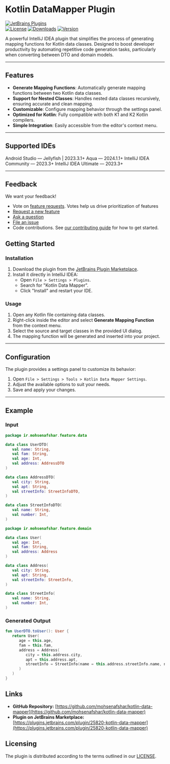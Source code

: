# Kotlin DataMapper Plugin

[![JetBrains Plugins](https://img.shields.io/jetbrains/plugin/v/ir.mohsenafshar.toolkits.jetbrains.DataMapper)](https://plugins.jetbrains.com/plugin/25820-kotlin-data-mapper)  
[![License](https://img.shields.io/github/license/mohsenafshar/kotlin-data-mapper)](LICENSE)
[![Downloads](https://img.shields.io/jetbrains/plugin/d/25820-kotlin-data-mapper.svg)](https://plugins.jetbrains.com/plugin/25820-kotlin-data-mapper)
[![Version](https://img.shields.io/jetbrains/plugin/v/25820.svg?label=version)](https://plugins.jetbrains.com/plugin/25820-kotlin-data-mapper)

A powerful IntelliJ IDEA plugin that simplifies the process of generating mapping functions for Kotlin data classes. Designed to boost developer productivity by automating repetitive code generation tasks, particularly when converting between DTO and domain models.

---

## Features

- **Generate Mapping Functions**: Automatically generate mapping functions between two Kotlin data classes.
- **Support for Nested Classes**: Handles nested data classes recursively, ensuring accurate and clean mapping.
- **Customizable**: Configure mapping behavior through the settings panel.
- **Optimized for Kotlin**: Fully compatible with both K1 and K2 Kotlin compilers.
- **Simple Integration**: Easily accessible from the editor's context menu.

---

## Supported IDEs
Android Studio — Jellyfish | 2023.3.1+
Aqua — 2024.1.1+
IntelliJ IDEA Community — 2023.3+
IntelliJ IDEA Ultimate — 2023.3+

---

## Feedback

We want your feedback!

- Vote on [feature requests](https://github.com/mohsenafshar/kotlin-data-mapper/issues?q=is%3Aissue+is%3Aopen+label%3Afeature-request+sort%3Areactions-%2B1-desc). Votes help us drive prioritization of features
- [Request a new feature](https://github.com/mohsenafshar/kotlin-data-mapper/issues/new?labels=feature-request&template=feature_request.md)
- [Ask a question](https://github.com/mohsenafshar/kotlin-data-mapper/issues/new?labels=guidance&template=guidance_request.md)
- [File an issue](https://github.com/mohsenafshar/kotlin-data-mapper/issues/new?labels=bug&template=bug_report.md)
- Code contributions. See [our contributing guide](CONTRIBUTING.md) for how to get started.

## Getting Started

### Installation

1. Download the plugin from the [JetBrains Plugin Marketplace](https://plugins.jetbrains.com/plugin/25820-kotlin-data-mapper).
2. Install it directly in IntelliJ IDEA:
    - Open `File > Settings > Plugins`.
    - Search for "Kotlin Data Mapper".
    - Click "Install" and restart your IDE.

### Usage

1. Open any Kotlin file containing data classes.
2. Right-click inside the editor and select **Generate Mapping Function** from the context menu.
3. Select the source and target classes in the provided UI dialog.
4. The mapping function will be generated and inserted into your project.

---

## Configuration

The plugin provides a settings panel to customize its behavior:

1. Open `File > Settings > Tools > Kotlin Data Mapper Settings`.
2. Adjust the available options to suit your needs.
3. Save and apply your changes.

---

## Example

### Input

```kotlin
package ir.mohsenafshar.feature.data

data class UserDTO(
   val name: String,
   val fam: String,
   val age: Int,
   val address: AddressDTO
)

data class AddressDTO(
   val city: String,
   val apt: String,
   val streetInfo: StreetInfoDTO,
)

data class StreetInfoDTO(
   val name: String,
   val number: Int,
)
```

```kotlin
package ir.mohsenafshar.feature.domain

data class User(
   val age: Int,
   val fam: String,
   val address: Address
)

data class Address(
   val city: String,
   val apt: String,
   val streetInfo: StreetInfo,
)

data class StreetInfo(
   val name: String,
   val number: Int,
)
```

### Generated Output

```kotlin
fun UserDTO.toUser(): User {
   return User(
      age = this.age,
      fam = this.fam,
      address = Address(
         city = this.address.city,
         apt = this.address.apt,
         streetInfo = StreetInfo(name = this.address.streetInfo.name, number = this.address.streetInfo.number)
      )
   )
}
```

## Links

- **GitHub Repository:** [https://github.com/mohsenafshar/kotlin-data-mapper](https://github.com/mohsenafshar/kotlin-data-mapper)
- **Plugin on JetBrains Marketplace:** [https://plugins.jetbrains.com/plugin/25820-kotlin-data-mapper](https://plugins.jetbrains.com/plugin/25820-kotlin-data-mapper)

## Licensing

The plugin is distributed according to the terms outlined in our [LICENSE](LICENSE).